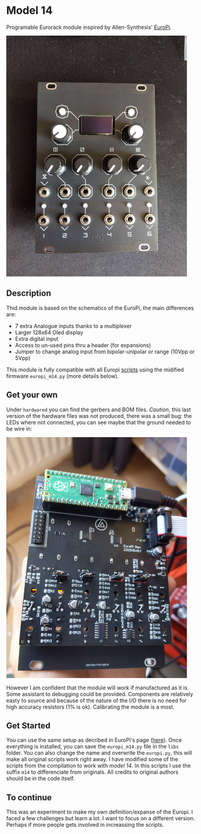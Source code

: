 # Model 14

Programable Eurorack module inspired by Allen-Synthesis' [EuroPi](https://github.com/Allen-Synthesis/EuroPi).

<img src="./docs/front.jpg" width="480" >

## Description

Thid module is based on the schematics of the EuroPi, the main differences are:

- 7 extra Analogue inputs thanks to a multiplexer
- Larger 128x64 Oled display
- Extra digital input
- Access to un-used pins thru a header (for expansions)
- Jumper to change analog input from bipolar-unipolar or range (10Vpp or 5Vpp)

This module is fully compatible with all Europi [scripts](https://github.com/Allen-Synthesis/EuroPi/tree/main/software/contrib) using the midified firmware `europi_m14.py` (more details below).

## Get your own

Under `hardwared` you can find the gerbers and BOM files. _Caution_,  this last version of the hardware files was not produced, there was a small bug: the LEDs where not connected, you can see maybe that the ground needed to be wire in:

<img src="./docs/back.jpg" width="480" >

However I am confident that the module will work if manufactured as it is. Some assistant to debugging could be provided. Components are relatively easty to source and because of the nature of the I/O there is no need for high accuracy resistors (1% is ok). Calibrating the module is a most.


## Get Started

You can use the same setup as decribed in EuroPi's page ([here](https://github.com/Allen-Synthesis/EuroPi/blob/main/software/programming_instructions.md)). Once everything is installed, you can save the `europi_m14.py` file in the `libs` folder. You can also change the name and overwrite the `europi.py`, this will make all original scripts work right away. 
I have modified some of the scripts from the compilation to work with _model 14_. In this scripts I use the suffix `m14` to differenciate from originals. All credits to original authors should be in the code itself.

 
## To continue

This was an experiment to make my own definition/expanse of the Europi. I faced a few challenges but learn a lot. I want to focus on a different version. Perhaps if more people gets involved in increassing the scripts. 